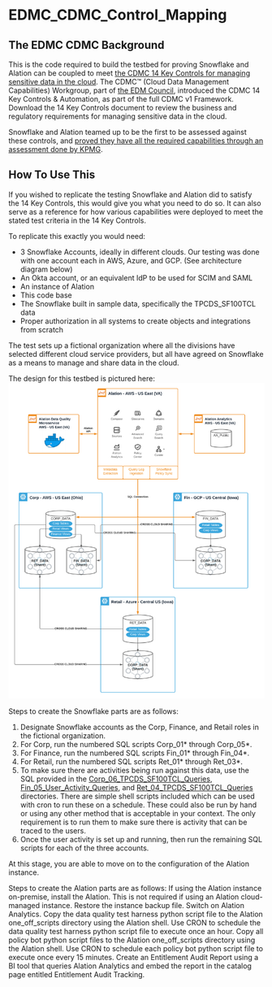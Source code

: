 # EDMC_CDMC_Control_Mapping

## The EDMC CDMC Background
This is the code required to build the testbed for proving Snowflake and Alation can be coupled to meet [the CDMC 14 Key Controls for managing sensitive data in the cloud](https://edmcouncil.org/page/cdmc-14-key-controls-and-automation). The CDMC™ (Cloud Data Management Capabilities) Workgroup, part of [the EDM Council](https://edmcouncil.org/page/aboutedmcouncilrevi), introduced the CDMC 14 Key Controls & Automation, as part of the full CDMC v1 Framework. Download the 14 Key Controls document to review the business and regulatory requirements for managing sensitive data in the cloud.

Snowflake and Alation teamed up to be the first to be assessed against these controls, and [proved they have all the required capabilities through an assessment done by KPMG](https://investors.snowflake.com/news/news-details/2021/Snowflake-Achieves-First-Cloud-Data-Management-Capabilities-CDMC-Assessment/default.aspx). 

## How To Use This
If you wished to replicate the testing Snowflake and Alation did to satisfy the 14 Key Controls, this would give you what you need to do so. It can also serve as a reference for how various capabilities were deployed to meet the stated test criteria in the 14 Key Controls. 

To replicate this exactly you would need:
* 3 Snowflake Accounts, ideally in different clouds. Our testing was done with one account each in AWS, Azure, and GCP. (See architecture diagram below)
* An Okta account, or an equivalent IdP to be used for SCIM and SAML
* An instance of Alation 
* This code base
* The Snowflake built in sample data, specifically the TPCDS_SF100TCL data
* Proper authorization in all systems to create objects and integrations from scratch

The test sets up a fictional organization where all the divisions have selected different cloud service providers, but all have agreed on Snowflake as a means to manage and share data in the cloud. 

The design for this testbed is pictured here:
![CDMC Arch with Alation & Snowflake](./CDMC_Arch_with_Alation_Snowflake.png "CDMC Arch with Alation & Snowflake")

Steps to create the Snowflake parts are as follows:
1. Designate Snowflake accounts as the Corp, Finance, and Retail roles in the fictional organization. 
2. For Corp, run the numbered SQL scripts Corp_01* through Corp_05*. 
3. For Finance, run the numbered SQL scripts Fin_01* through Fin_04*.
4. For Retail, run the numbered SQL scripts Ret_01* through Ret_03*.
5. To make sure there are activities being run against this data, use the SQL provided in the [Corp_06_TPCDS_SF100TCL_Queries](Corp_06_TPCDS_SF100TCL_Queries), [Fin_05_User_Activity_Queries](Fin_05_User_Activity_Queries), and [Ret_04_TPCDS_SF100TCL_Queries](Ret_04_TPCDS_SF100TCL_Queries) directories. There are simple shell scripts included which can be used with cron to run these on a schedule. These could also be run by hand or using any other method that is acceptable in your context. The only requirement is to run them to make sure there is activity that can be traced to the users. 
6. Once the user activity is set up and running, then run the remaining SQL scripts for each of the three accounts. 

At this stage, you are able to move on to the configuration of the Alation instance. 

Steps to create the Alation parts are as follows:
If using the Alation instance on-premise, install the Alation.  This is not required if using an Alation cloud-managed instance.
Restore the instance backup file.
Switch on Alation Analytics.
Copy the data quality test harness python script file to the Alation one_off_scripts directory using the Alation shell.
Use CRON to schedule the data quality test harness python script file to execute once an hour.
Copy all policy bot python script files to the Alation one_off_scripts directory using the Alation shell.
Use CRON to schedule each policy bot python script file to execute once every 15 minutes.
Create an Entitlement Audit Report using a BI tool that queries Alation Analytics and embed the report in the catalog page entitled Entitlement Audit Tracking.
 
